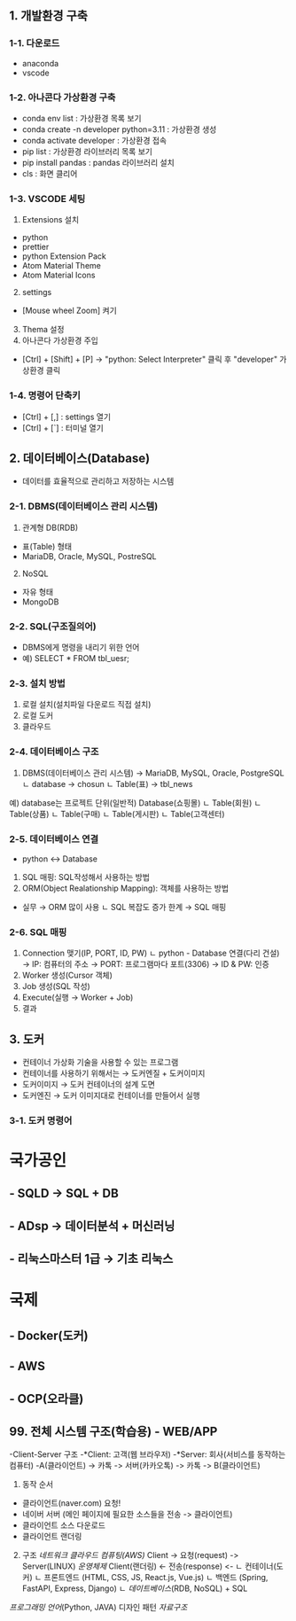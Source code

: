## 1. 개발환경 구축
### 1-1. 다운로드
 - anaconda
 - vscode

### 1-2. 아나콘다 가상환경 구축
 - conda env list :                         가상환경 목록 보기
 - conda create -n developer python=3.11 :  가상환경 생성
 - conda activate developer :               가상환경 접속
 - pip list :                               가상환경 라이브러리 목록 보기
 - pip install pandas :                     pandas 라이브러리 설치
 - cls :                                    화면 클리어

### 1-3. VSCODE 세팅
1. Extensions 설치
 - python
 - prettier
 - python Extension Pack
 - Atom Material Theme
 - Atom Material Icons
2. settings
 - [Mouse wheel Zoom] 켜기
3. Thema 설정
4. 아나콘다 가상환경 주입
 - [Ctrl] + [Shift] + [P] -> "python: Select Interpreter" 클릭 후
 "developer" 가상환경 클릭

 ### 1-4. 명령어 단축키
 - [Ctrl] + [,] : settings 열기
 - [Ctrl] + [`] : 터미널 열기

## 2. 데이터베이스(Database)
 -  데이터를 효율적으로 관리하고 저장하는 시스템

### 2-1. DBMS(데이터베이스 관리 시스템)
1. 관계형 DB(RDB)
 - 표(Table) 형태
 - MariaDB, Oracle, MySQL, PostreSQL

2. NoSQL
  - 자유 형태
  - MongoDB

### 2-2. SQL(구조질의어)
 - DBMS에게 명령을 내리기 위한 언어
 - 예) SELECT * FROM tbl_uesr;

### 2-3. 설치 방법
 1. 로컬 설치(설치파일 다운로드 직접 설치)
 2. 로컬 도커
 3. 클라우드 

### 2-4. 데이터베이스 구조
 1. DBMS(데이터베이스 관리 시스템) → MariaDB, MySQL, Oracle, PostgreSQL
     ㄴ database → chosun
           ㄴ Table(표) → tbl_news

  예) database는 프로젝트 단위(일반적)
  Database(쇼핑몰)
      ㄴ Table(회원)
      ㄴ Table(상품)
      ㄴ Table(구매)
      ㄴ Table(게시판)
      ㄴ Table(고객센터)

### 2-5. 데이터베이스 연결
 - python ↔ Database
 1. SQL 매핑: SQL작성해서 사용하는 방법
 2. ORM(Object Realationship Mapping): 객체를 사용하는 방법
 * 실무 → ORM 많이 사용
   ㄴ SQL 복잡도 증가 한계 → SQL 매핑       

### 2-6. SQL 매핑
 1. Connection 맺기(IP, PORT, ID, PW)
    ㄴ python - Database 연결(다리 건설)
      → IP: 컴퓨터의 주소
      → PORT: 프로그램마다 포트(3306)
      → ID & PW: 인증
 2. Worker 생성(Cursor 객체)
 3. Job 생성(SQL 작성)
 4. Execute(실행 → Worker + Job)
 5. 결과

## 3. 도커
 - 컨테이너 가상화 기술을 사용할 수 있는 프로그램
 - 컨테이너를 사용하기 위해서는 → 도커엔질 + 도커이미지
 - 도커이미지 → 도커 컨테이너의 설계 도면
 - 도커엔진 → 도커 이미지대로 컨테이너를 만들어서 실행

### 3-1. 도커 명령어

# 국가공인
## - SQLD → SQL + DB
## - ADsp → 데이터분석 + 머신러닝
## - 리눅스마스터 1급 → 기초 리눅스

# 국제
## - Docker(도커)
## - AWS 
## - OCP(오라클)

## 99. 전체 시스템 구조(학습용) - WEB/APP
-Client-Server 구조
-*Client: 고객(웹 브라우저)
-*Server: 회사(서비스를 동작하는 컴퓨터)
-A(클라이언트) -> 카톡 -> 서버(카카오톡) -> 카톡 -> B(클라이언트)

1. 동작 순서
  + 클라이언트(naver.com) 요청!
  + 네이버 서버 (메인 페이지에 필요한 소스들을 전송 -> 클라이언트)
  + 클라이언트 소스 다운로드
  + 클라이언트 랜더링

2. 구조
                    *네트워크*          *클라우드 컴퓨팅(AWS)*
Client           -> 요청(request)   -> Server(LINUX) *운영체제*
Client(랜더링)   <- 전송(response)  <- ㄴ 컨테이너(도커) 
                                         ㄴ 프론트엔드 (HTML, CSS, JS, React.js, Vue.js)
                                         ㄴ 백엔드 (Spring, FastAPI, Express, Django)
                                         ㄴ *데이트베이스*(RDB, NoSQL) + SQL
                                         
*프로그래밍 언어*(Python, JAVA)
디자인 패턴
*자료구조*
